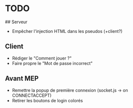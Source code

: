 # TODO

## Serveur
- Empêcher l'injection HTML dans les pseudos (+client?)

## Client
- Rédiger le "Comment jouer ?"
- Faire propre le "Mot de passe incorrect"

## Avant MEP
- Remettre la popup de première connexion (socket.js -> on CONNECTACCEPT)
- Retirer les boutons de login colorés
